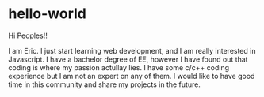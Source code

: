 # hello-world

Hi Peoples!!

I am Eric. I just start learning web development, and I am really interested in Javascript. 
I have a bachelor degree of EE, however I have found out that coding is where my passion actullay lies. I have some c/c++ coding experience but I am not an expert on any of them. I would like to have good time in this community and share my projects in the future.   
